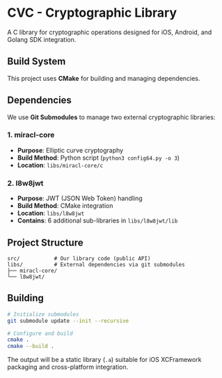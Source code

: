 # CVC - Cryptographic Library

A C library for cryptographic operations designed for iOS, Android, and Golang SDK integration.

## Build System

This project uses **CMake** for building and managing dependencies.

## Dependencies

We use **Git Submodules** to manage two external cryptographic libraries:

### 1. miracl-core
- **Purpose**: Elliptic curve cryptography
- **Build Method**: Python script (`python3 config64.py -o 3`)
- **Location**: `libs/miracl-core/c`

### 2. l8w8jwt
- **Purpose**: JWT (JSON Web Token) handling
- **Build Method**: CMake integration
- **Location**: `libs/l8w8jwt`
- **Contains**: 6 additional sub-libraries in `libs/l8w8jwt/lib`

## Project Structure

```
src/           # Our library code (public API)
libs/          # External dependencies via git submodules
├── miracl-core/
└── l8w8jwt/
```

## Building

```bash
# Initialize submodules
git submodule update --init --recursive

# Configure and build
cmake .
cmake --build .
```

The output will be a static library (`.a`) suitable for iOS XCFramework packaging and cross-platform integration.